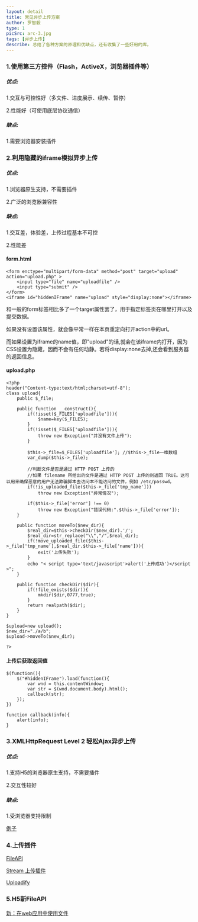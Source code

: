 ```yaml
---
layout: detail
title: 常见异步上传方案
author: 罗智毅
type: 1
picSrc: arc-3.jpg
tags: [异步上传]
describe: 总结了各种方案的原理和优缺点，还有收集了一些好用的库。
---
```


### 1.使用第三方控件（Flash，ActiveX，浏览器插件等） ###

##### 优点: #####

1.交互与可控性好（多文件、进度展示、续传、暂停）

2.性能好（可使用底层协议通信）

##### 缺点: #####

1.需要浏览器安装插件

### 2.利用隐藏的iframe模拟异步上传 ###

##### 优点: #####

1.浏览器原生支持，不需要插件

2.广泛的浏览器兼容性

##### 缺点: #####

1.交互差，体验差，上传过程基本不可控

2.性能差


#### form.html ####

    <form enctype="multipart/form-data" method="post" target="upload" action="upload.php" > 
        <input type="file" name="uploadfile" />
        <input type="submit" /> 
    </form> 
    <iframe id="hiddenIFrame" name="upload" style="display:none"></iframe> 

和一般的form标签相比多了一个target属性罢了，用于指定标签页在哪里打开以及提交数据。 

如果没有设置该属性，就会像平常一样在本页重定向打开action中的url。

而如果设置为iframe的name值，即"upload"的话,就会在该iframe内打开，因为CSS设置为隐藏，因而不会有任何动静。若将display:none去掉,还会看到服务器的返回信息。 

#### upload.php ####

    <?php
    header("Content-type:text/html;charset=utf-8");
    class upload{
        public $_file;
        
        public function __construct(){
            if(!isset($_FILES['uploadfile'])){
                $name=key($_FILES);
            }
            if(!isset($_FILES['uploadfile'])){
                throw new Exception("并没有文件上传"); 
            }
            
            $this->_file=$_FILES['uploadfile']; //$this->_file一维数组
            var_dump($this->_file);

            //判断文件是否是通过 HTTP POST 上传的
            //如果 filename 所给出的文件是通过 HTTP POST 上传的则返回 TRUE。这可以用来确保恶意的用户无法欺骗脚本去访问本不能访问的文件，例如 /etc/passwd。 
            if(!is_uploaded_file($this->_file['tmp_name'])) 
                throw new Exception("异常情况"); 

            if($this->_file['error'] !== 0) 
                throw new Exception("错误代码:".$this->_file['error']); 
        }
        
        public function moveTo($new_dir){
            $real_dir=$this->checkDir($new_dir).'/';
            $real_dir=str_replace("\\","/",$real_dir);
            if(!move_uploaded_file($this->_file['tmp_name'],$real_dir.$this->_file['name'])){
                exit('上传失败');
            }
            echo "< script type='text/javascript'>alert('上传成功')</script >";
        }
        
        public function checkDir($dir){
            if(!file_exists($dir)){
                mkdir($dir,0777,true);
            }
            return realpath($dir);    
        }
    }

    $upload=new upload();
    $new_dir="./a/b";
    $upload->moveTo($new_dir);

    ?>

#### 上传后获取返回值 ####

    $(function(){
    	$("#hiddenIFrame").load(function(){
    		var wnd = this.contentWindow;
    		var str = $(wnd.document.body).html();
    		callback(str);
    	});
    })

    function callback(info){
    	alert(info);
    }

### 3.XMLHttpRequest Level 2 轻松Ajax异步上传 ###

##### 优点: #####

1.支持H5的浏览器原生支持，不需要插件

2.交互性较好

##### 缺点: #####

1.受浏览器支持限制

[例子][1]

[1]: http://my.oschina.net/indestiny/blog/215472 "例子"

### 4.上传插件 ###

[FileAPI][2]

[2]: http://github.com/mailru/FileAPI "FileAPI"

[Stream 上传插件][2]

[2]: http://www.twinkling.cn/ "Stream 上传插件"

[Uploadify][3]

[3]: http://my.oschina.net/indestiny/blog/215472 "Uploadify"

### 5.H5新FileAPI ###

[新：在web应用中使用文件][3]

[3]: http://developer.mozilla.org/zh-CN/docs/Using_files_from_web_applications "新：在web应用中使用文件"